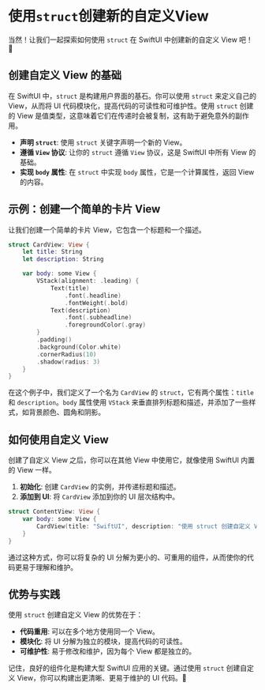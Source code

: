 ﻿# 使用`struct`创建新的自定义View

当然！让我们一起探索如何使用 `struct` 在 SwiftUI 中创建新的自定义 View 吧！🎉

## 创建自定义 View 的基础

在 SwiftUI 中，`struct` 是构建用户界面的基石。你可以使用 `struct` 来定义自己的 View，从而将 UI 代码模块化，提高代码的可读性和可维护性。使用 `struct` 创建的 View 是值类型，这意味着它们在传递时会被复制，这有助于避免意外的副作用。

*   **声明 `struct`**: 使用 `struct` 关键字声明一个新的 View。
*   **遵循 `View` 协议**: 让你的 `struct` 遵循 `View` 协议，这是 SwiftUI 中所有 View 的基础。
*   **实现 `body` 属性**: 在 `struct` 中实现 `body` 属性，它是一个计算属性，返回 View 的内容。

## 示例：创建一个简单的卡片 View

让我们创建一个简单的卡片 View，它包含一个标题和一个描述。

```swift
struct CardView: View {
    let title: String
    let description: String

    var body: some View {
        VStack(alignment: .leading) {
            Text(title)
                .font(.headline)
                .fontWeight(.bold)
            Text(description)
                .font(.subheadline)
                .foregroundColor(.gray)
        }
        .padding()
        .background(Color.white)
        .cornerRadius(10)
        .shadow(radius: 3)
    }
}
```

在这个例子中，我们定义了一个名为 `CardView` 的 `struct`，它有两个属性：`title` 和 `description`。`body` 属性使用 `VStack` 来垂直排列标题和描述，并添加了一些样式，如背景颜色、圆角和阴影。

## 如何使用自定义 View

创建了自定义 View 之后，你可以在其他 View 中使用它，就像使用 SwiftUI 内置的 View 一样。

1.  **初始化**: 创建 `CardView` 的实例，并传递标题和描述。
2.  **添加到 UI**: 将 `CardView` 添加到你的 UI 层次结构中。

```swift
struct ContentView: View {
    var body: some View {
        CardView(title: "SwiftUI", description: "使用 struct 创建自定义 View")
    }
}
```

通过这种方式，你可以将复杂的 UI 分解为更小的、可重用的组件，从而使你的代码更易于理解和维护。

## 优势与实践

使用 `struct` 创建自定义 View 的优势在于：

*   **代码重用**: 可以在多个地方使用同一个 View。
*   **模块化**: 将 UI 分解为独立的模块，提高代码的可读性。
*   **可维护性**: 易于修改和维护，因为每个 View 都是独立的。

记住，良好的组件化是构建大型 SwiftUI 应用的关键。通过使用 `struct` 创建自定义 View，你可以构建出更清晰、更易于维护的 UI 代码。🚀
